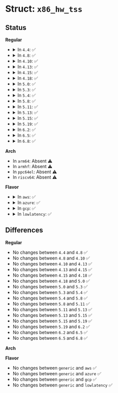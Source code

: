 # Struct: <code>x86_hw_tss</code>

## Status
<b>Regular</b>
<ul>
<li>
<details>
<summary>In <code>4.4</code>: ✅</summary>

```c
struct x86_hw_tss {
    u32 reserved1;
    u64 sp0;
    u64 sp1;
    u64 sp2;
    u64 reserved2;
    u64 ist[7];
    u32 reserved3;
    u32 reserved4;
    u16 reserved5;
    u16 io_bitmap_base;
};
```
</details>
</li>
<li>
<details>
<summary>In <code>4.8</code>: ✅</summary>

```c
struct x86_hw_tss {
    u32 reserved1;
    u64 sp0;
    u64 sp1;
    u64 sp2;
    u64 reserved2;
    u64 ist[7];
    u32 reserved3;
    u32 reserved4;
    u16 reserved5;
    u16 io_bitmap_base;
};
```
</details>
</li>
<li>
<details>
<summary>In <code>4.10</code>: ✅</summary>

```c
struct x86_hw_tss {
    u32 reserved1;
    u64 sp0;
    u64 sp1;
    u64 sp2;
    u64 reserved2;
    u64 ist[7];
    u32 reserved3;
    u32 reserved4;
    u16 reserved5;
    u16 io_bitmap_base;
};
```
</details>
</li>
<li>
<details>
<summary>In <code>4.13</code>: ✅</summary>

```c
struct x86_hw_tss {
    u32 reserved1;
    u64 sp0;
    u64 sp1;
    u64 sp2;
    u64 reserved2;
    u64 ist[7];
    u32 reserved3;
    u32 reserved4;
    u16 reserved5;
    u16 io_bitmap_base;
};
```
</details>
</li>
<li>
<details>
<summary>In <code>4.15</code>: ✅</summary>

```c
struct x86_hw_tss {
    u32 reserved1;
    u64 sp0;
    u64 sp1;
    u64 sp2;
    u64 reserved2;
    u64 ist[7];
    u32 reserved3;
    u32 reserved4;
    u16 reserved5;
    u16 io_bitmap_base;
};
```
</details>
</li>
<li>
<details>
<summary>In <code>4.18</code>: ✅</summary>

```c
struct x86_hw_tss {
    u32 reserved1;
    u64 sp0;
    u64 sp1;
    u64 sp2;
    u64 reserved2;
    u64 ist[7];
    u32 reserved3;
    u32 reserved4;
    u16 reserved5;
    u16 io_bitmap_base;
};
```
</details>
</li>
<li>
<details>
<summary>In <code>5.0</code>: ✅</summary>

```c
struct x86_hw_tss {
    u32 reserved1;
    u64 sp0;
    u64 sp1;
    u64 sp2;
    u64 reserved2;
    u64 ist[7];
    u32 reserved3;
    u32 reserved4;
    u16 reserved5;
    u16 io_bitmap_base;
};
```
</details>
</li>
<li>
<details>
<summary>In <code>5.3</code>: ✅</summary>

```c
struct x86_hw_tss {
    u32 reserved1;
    u64 sp0;
    u64 sp1;
    u64 sp2;
    u64 reserved2;
    u64 ist[7];
    u32 reserved3;
    u32 reserved4;
    u16 reserved5;
    u16 io_bitmap_base;
};
```
</details>
</li>
<li>
<details>
<summary>In <code>5.4</code>: ✅</summary>

```c
struct x86_hw_tss {
    u32 reserved1;
    u64 sp0;
    u64 sp1;
    u64 sp2;
    u64 reserved2;
    u64 ist[7];
    u32 reserved3;
    u32 reserved4;
    u16 reserved5;
    u16 io_bitmap_base;
};
```
</details>
</li>
<li>
<details>
<summary>In <code>5.8</code>: ✅</summary>

```c
struct x86_hw_tss {
    u32 reserved1;
    u64 sp0;
    u64 sp1;
    u64 sp2;
    u64 reserved2;
    u64 ist[7];
    u32 reserved3;
    u32 reserved4;
    u16 reserved5;
    u16 io_bitmap_base;
};
```
</details>
</li>
<li>
<details>
<summary>In <code>5.11</code>: ✅</summary>

```c
struct x86_hw_tss {
    u32 reserved1;
    u64 sp0;
    u64 sp1;
    u64 sp2;
    u64 reserved2;
    u64 ist[7];
    u32 reserved3;
    u32 reserved4;
    u16 reserved5;
    u16 io_bitmap_base;
};
```
</details>
</li>
<li>
<details>
<summary>In <code>5.13</code>: ✅</summary>

```c
struct x86_hw_tss {
    u32 reserved1;
    u64 sp0;
    u64 sp1;
    u64 sp2;
    u64 reserved2;
    u64 ist[7];
    u32 reserved3;
    u32 reserved4;
    u16 reserved5;
    u16 io_bitmap_base;
};
```
</details>
</li>
<li>
<details>
<summary>In <code>5.15</code>: ✅</summary>

```c
struct x86_hw_tss {
    u32 reserved1;
    u64 sp0;
    u64 sp1;
    u64 sp2;
    u64 reserved2;
    u64 ist[7];
    u32 reserved3;
    u32 reserved4;
    u16 reserved5;
    u16 io_bitmap_base;
};
```
</details>
</li>
<li>
<details>
<summary>In <code>5.19</code>: ✅</summary>

```c
struct x86_hw_tss {
    u32 reserved1;
    u64 sp0;
    u64 sp1;
    u64 sp2;
    u64 reserved2;
    u64 ist[7];
    u32 reserved3;
    u32 reserved4;
    u16 reserved5;
    u16 io_bitmap_base;
};
```
</details>
</li>
<li>
<details>
<summary>In <code>6.2</code>: ✅</summary>

```c
struct x86_hw_tss {
    u32 reserved1;
    u64 sp0;
    u64 sp1;
    u64 sp2;
    u64 reserved2;
    u64 ist[7];
    u32 reserved3;
    u32 reserved4;
    u16 reserved5;
    u16 io_bitmap_base;
};
```
</details>
</li>
<li>
<details>
<summary>In <code>6.5</code>: ✅</summary>

```c
struct x86_hw_tss {
    u32 reserved1;
    u64 sp0;
    u64 sp1;
    u64 sp2;
    u64 reserved2;
    u64 ist[7];
    u32 reserved3;
    u32 reserved4;
    u16 reserved5;
    u16 io_bitmap_base;
};
```
</details>
</li>
<li>
<details>
<summary>In <code>6.8</code>: ✅</summary>

```c
struct x86_hw_tss {
    u32 reserved1;
    u64 sp0;
    u64 sp1;
    u64 sp2;
    u64 reserved2;
    u64 ist[7];
    u32 reserved3;
    u32 reserved4;
    u16 reserved5;
    u16 io_bitmap_base;
};
```
</details>
</li>
</ul>
<b>Arch</b>
<ul>
<li>
In <code>arm64</code>: Absent ⚠️
</li>
<li>
In <code>armhf</code>: Absent ⚠️
</li>
<li>
In <code>ppc64el</code>: Absent ⚠️
</li>
<li>
In <code>riscv64</code>: Absent ⚠️
</li>
</ul>
<b>Flavor</b>
<ul>
<li>
<details>
<summary>In <code>aws</code>: ✅</summary>

```c
struct x86_hw_tss {
    u32 reserved1;
    u64 sp0;
    u64 sp1;
    u64 sp2;
    u64 reserved2;
    u64 ist[7];
    u32 reserved3;
    u32 reserved4;
    u16 reserved5;
    u16 io_bitmap_base;
};
```
</details>
</li>
<li>
<details>
<summary>In <code>azure</code>: ✅</summary>

```c
struct x86_hw_tss {
    u32 reserved1;
    u64 sp0;
    u64 sp1;
    u64 sp2;
    u64 reserved2;
    u64 ist[7];
    u32 reserved3;
    u32 reserved4;
    u16 reserved5;
    u16 io_bitmap_base;
};
```
</details>
</li>
<li>
<details>
<summary>In <code>gcp</code>: ✅</summary>

```c
struct x86_hw_tss {
    u32 reserved1;
    u64 sp0;
    u64 sp1;
    u64 sp2;
    u64 reserved2;
    u64 ist[7];
    u32 reserved3;
    u32 reserved4;
    u16 reserved5;
    u16 io_bitmap_base;
};
```
</details>
</li>
<li>
<details>
<summary>In <code>lowlatency</code>: ✅</summary>

```c
struct x86_hw_tss {
    u32 reserved1;
    u64 sp0;
    u64 sp1;
    u64 sp2;
    u64 reserved2;
    u64 ist[7];
    u32 reserved3;
    u32 reserved4;
    u16 reserved5;
    u16 io_bitmap_base;
};
```
</details>
</li>
</ul>

## Differences
<b>Regular</b>
<ul>
<li>
No changes between <code>4.4</code> and <code>4.8</code> ✅
</li>
<li>
No changes between <code>4.8</code> and <code>4.10</code> ✅
</li>
<li>
No changes between <code>4.10</code> and <code>4.13</code> ✅
</li>
<li>
No changes between <code>4.13</code> and <code>4.15</code> ✅
</li>
<li>
No changes between <code>4.15</code> and <code>4.18</code> ✅
</li>
<li>
No changes between <code>4.18</code> and <code>5.0</code> ✅
</li>
<li>
No changes between <code>5.0</code> and <code>5.3</code> ✅
</li>
<li>
No changes between <code>5.3</code> and <code>5.4</code> ✅
</li>
<li>
No changes between <code>5.4</code> and <code>5.8</code> ✅
</li>
<li>
No changes between <code>5.8</code> and <code>5.11</code> ✅
</li>
<li>
No changes between <code>5.11</code> and <code>5.13</code> ✅
</li>
<li>
No changes between <code>5.13</code> and <code>5.15</code> ✅
</li>
<li>
No changes between <code>5.15</code> and <code>5.19</code> ✅
</li>
<li>
No changes between <code>5.19</code> and <code>6.2</code> ✅
</li>
<li>
No changes between <code>6.2</code> and <code>6.5</code> ✅
</li>
<li>
No changes between <code>6.5</code> and <code>6.8</code> ✅
</li>
</ul>
<b>Arch</b>
<ul>
</ul>
<b>Flavor</b>
<ul>
<li>
No changes between <code>generic</code> and <code>aws</code> ✅
</li>
<li>
No changes between <code>generic</code> and <code>azure</code> ✅
</li>
<li>
No changes between <code>generic</code> and <code>gcp</code> ✅
</li>
<li>
No changes between <code>generic</code> and <code>lowlatency</code> ✅
</li>
</ul>
